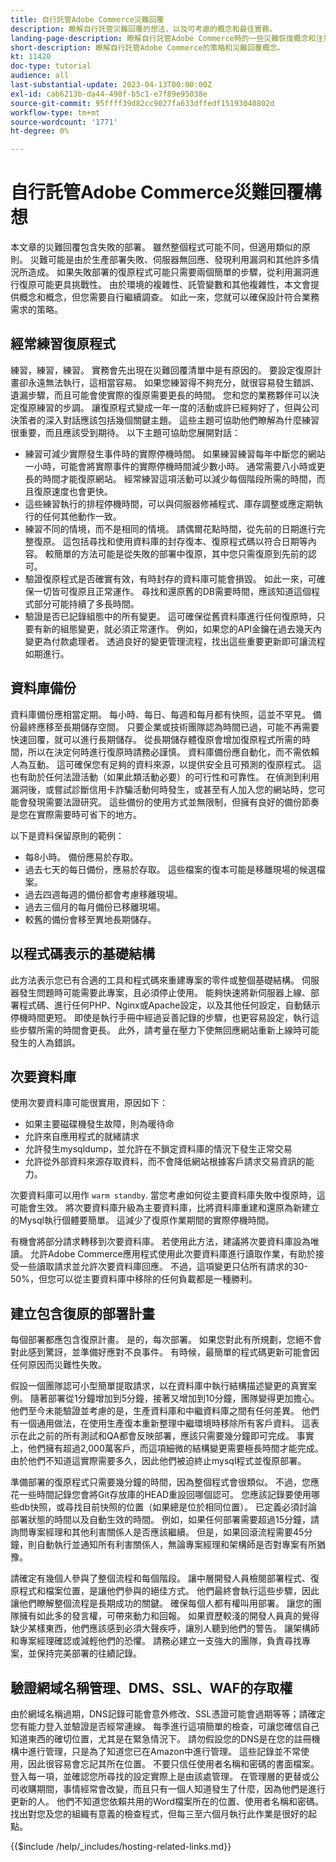 ```yaml
---
title: 自行託管Adobe Commerce災難回覆
description: 瞭解自行託管災難回覆的想法，以及可考慮的概念和最佳實務。
landing-page-description: 瞭解自行託管Adobe Commerce時的一些災難恢復概念和注意事項。
short-description: 瞭解自行託管Adobe Commerce的策略和災難回覆概念。
kt: 11420
doc-type: tutorial
audience: all
last-substantial-update: 2023-04-13T00:00:00Z
exl-id: cab6213b-da44-498f-b5c1-e7f89e95038e
source-git-commit: 95ffff39d82cc9027fa633dffedf15193040802d
workflow-type: tm+mt
source-wordcount: '1771'
ht-degree: 0%

---
```


# 自行託管Adobe Commerce災難回覆構想

本文章的災難回覆包含失敗的部署。 雖然整個程式可能不同，但適用類似的原則。 災難可能是由於生產部署失敗、伺服器無回應、發現利用漏洞和其他許多情況所造成。 如果失敗部署的復原程式可能只需要兩個簡單的步驟，從利用漏洞進行復原可能更具挑戰性。 由於環境的複雜性、託管變數和其他複雜性，本文會提供概念和概念，但您需要自行繼續調查。 如此一來，您就可以確保設計符合業務需求的策略。

## 經常練習復原程式

練習，練習，練習。 實務會先出現在災難回覆清單中是有原因的。 要設定復原計畫卻永遠無法執行，這相當容易。 如果您練習得不夠充分，就很容易發生錯誤、遺漏步驟，而且可能會使實際的復原需要更長的時間。 您和您的業務夥伴可以決定復原練習的步調。 讓復原程式變成一年一度的活動或許已經夠好了，但與公司決策者的深入對話應該包括幾個關鍵主題。 這些主題可協助他們瞭解為什麼練習很重要，而且應該受到期待。 以下主題可協助您展開對話：

* 練習可減少實際發生事件時的實際停機時間。 如果練習練習每年中斷您的網站一小時，可能會將實際事件的實際停機時間減少數小時。 通常需要八小時或更長的時間才能復原網站。 經常練習這項活動可以減少每個階段所需的時間，而且復原速度也會更快。
* 這些練習執行的排程停機時間，可以與伺服器修補程式、庫存調整或應定期執行的任何其他動作一致。
* 練習不同的情境，而不是相同的情境。 請偶爾花點時間，從先前的日期進行完整復原。 這包括尋找和使用資料庫的封存復本、復原程式碼以符合日期等內容。 較簡單的方法可能是從失敗的部署中復原，其中您只需復原到先前的認可。
* 驗證復原程式是否確實有效，有時封存的資料庫可能會損毀。 如此一來，可確保一切皆可復原且正常運作。 尋找和還原舊的DB需要時間，應該知道這個程式部分可能持續了多長時間。
* 驗證是否已記錄組態中的所有變更。 這可確保從舊資料庫進行任何復原時，只要有新的組態變更，就必須正常運作。 例如，如果您的API金鑰在過去幾天內變更為付款處理者。 透過良好的變更管理流程，找出這些重要更新即可讓流程如期進行。

## 資料庫備份

資料庫備份應相當定期。 每小時、每日、每週和每月都有快照，這並不罕見。 備份最終應移至長期儲存空間。 只要企業或技術團隊認為時間已過，可能不再需要快速回覆，就可以進行長期儲存。 從長期儲存體復原會增加復原程式所需的時間，所以在決定何時進行復原時請務必謹慎。 資料庫備份應自動化，而不需依賴人為互動。 這可確保您有足夠的資料來源，以提供安全且可預測的復原程式。 這也有助於任何法證活動（如果此類活動必要）的可行性和可靠性。 在偵測到利用漏洞後，或嘗試診斷信用卡詐騙活動何時發生，或甚至有人加入您的網站時，您可能會發現需要法證研究。 這些備份的使用方式並無限制，但擁有良好的備份節奏是您在實際需要時可省下的地方。

以下是資料保留原則的範例：

* 每8小時。 備份應易於存取。
* 過去七天的每日備份，應易於存取。 這些檔案的復本可能是移離現場的候選檔案。
* 過去四週每週的備份都會考慮移離現場。
* 過去三個月的每月備份已移離現場。
* 較舊的備份會移至異地長期儲存。

## 以程式碼表示的基礎結構

此方法表示您已有合適的工具和程式碼來重建專案的零件或整個基礎結構。 伺服器發生問題時可能需要此專案，且必須停止使用。 能夠快速將新伺服器上線、部署程式碼、進行任何PHP、Nginx或Apache設定，以及其他任何設定，自動錶示停機時間更短。 即使是執行手冊中經過妥善記錄的步驟，也更容易設定，執行這些步驟所需的時間會更長。 此外，請考量在壓力下使無回應網站重新上線時可能發生的人為錯誤。

## 次要資料庫

使用次要資料庫可能很實用，原因如下：

* 如果主要磁碟機發生故障，則為暖待命
* 允許來自應用程式的就緒請求
* 允許發生mysqldump，並允許在不鎖定資料庫的情況下發生正常交易
* 允許從外部資料來源存取資料，而不會降低網站根據客戶請求交易資訊的能力。

次要資料庫可以用作 `warm standby`. 當您考慮如何從主要資料庫失敗中復原時，這可能會生效。 將次要資料庫升級為主要資料庫，比將資料庫重建和還原為新建立的Mysql執行個體要簡單。 這減少了復原作業期間的實際停機時間。

有機會將部分請求轉移到次要資料庫。 若使用此方法，建議將次要資料庫設為唯讀。 允許Adobe Commerce應用程式使用此次要資料庫進行讀取作業，有助於接受一些讀取請求並允許次要資料庫回應。 不過，這項變更只佔所有請求的30-50%，但您可以從主要資料庫中移除的任何負載都是一種勝利。

## 建立包含復原的部署計畫

每個部署都應包含復原計畫。 是的，每次部署。 如果您對此有所規劃，您絕不會對此感到驚訝，並準備好應對不良事件。 有時候，最簡單的程式碼更新可能會因任何原因而災難性失敗。

假設一個團隊認可小型簡單提取請求，以在資料庫中執行結構描述變更的真實案例。 隨著部署從1分鐘增加到5分鐘，接著又增加到10分鐘，團隊變得更加擔心。 他們至今未能驗證並考慮的是，生產資料庫和中繼資料庫之間有任何差異。 他們有一個通用做法，在使用生產復本重新整理中繼環境時移除所有客戶資料。 這表示在此之前的所有測試和QA都會反映部署，應該只需要幾分鐘即可完成。 事實上，他們擁有超過2,000萬客戶，而這項細微的結構變更需要極長時間才能完成。 由於他們不知道這實際需要多久，因此他們被迫終止mysql程式並復原部署。

準備部署的復原程式只需要幾分鐘的時間，因為整個程式會很類似。 不過，您應花一些時間記錄您會將Git存放庫的HEAD重設回哪個認可。 您應該記錄要使用哪些db快照，或尋找目前快照的位置（如果總是位於相同位置）。 已定義必須討論部署狀態的時間以及自動生效的時間。 例如，如果任何部署需要超過15分鐘，請詢問專案經理和其他利害關係人是否應該繼續。 但是，如果回滾流程需要45分鐘，則自動執行並通知所有利害關係人，無論專案經理和架構師是否對專案有所猶豫。

請確定有幾個人參與了整個流程和每個階段。 讓中層開發人員檢閱部署程式、復原程式和檔案位置，是讓他們參與的絕佳方式。 他們最終會執行這些步驟，因此讓他們瞭解整個流程是長期成功的關鍵。 確保每個人都有權叫用部署。 讓您的團隊擁有如此多的發言權，可帶來動力和回報。 如果資歷較淺的開發人員真的覺得缺少某樣東西，他們應該感到必須大聲疾呼，讓別人聽到他們的警告。 讓架構師和專案經理確認或減輕他們的恐懼。 請務必建立一支強大的團隊，負責尋找專案，並保持完美部署的往績記錄。

## 驗證網域名稱管理、DMS、SSL、WAF的存取權

由於網域名稱過期，DNS記錄可能會意外修改、SSL憑證可能會過期等等；請確定您有能力登入並驗證是否經常連線。 每季進行這項簡單的檢查，可讓您確信自己知道東西的確切位置，尤其是在緊急情況下。 請勿假設您的DNS是在您的註冊機構中進行管理，只是為了知道您已在Amazon中進行管理。 這些記錄並不常使用，因此很容易會忘記其所在位置。 不要只信任使用者名稱和密碼的書面檔案。 登入每一項，並確認您所尋找的設定實際上是由該處管理。 在管理層的更替或公司收購期間，事情經常會改變，而且只有一個人知道發生了什麼，因為他們是進行更新的人。 他們不知道您依賴共用的Word檔案所在的位置、使用者名稱和密碼。 找出對您及您的組織有意義的檢查程式，但每三至六個月執行此作業是很好的起點。

{{$include /help/_includes/hosting-related-links.md}}
